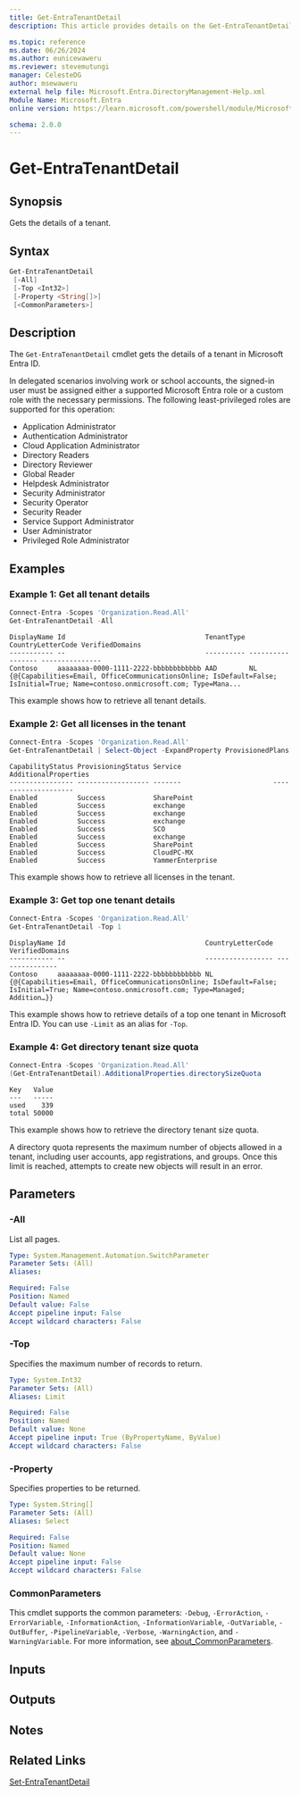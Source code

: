 ```yaml
---
title: Get-EntraTenantDetail
description: This article provides details on the Get-EntraTenantDetail command.

ms.topic: reference
ms.date: 06/26/2024
ms.author: eunicewaweru
ms.reviewer: stevemutungi
manager: CelesteDG
author: msewaweru
external help file: Microsoft.Entra.DirectoryManagement-Help.xml
Module Name: Microsoft.Entra
online version: https://learn.microsoft.com/powershell/module/Microsoft.Entra/Get-EntraTenantDetail

schema: 2.0.0
---
```


# Get-EntraTenantDetail

## Synopsis

Gets the details of a tenant.

## Syntax

```powershell
Get-EntraTenantDetail
 [-All]
 [-Top <Int32>]
 [-Property <String[]>]
 [<CommonParameters>]
```

## Description

The `Get-EntraTenantDetail` cmdlet gets the details of a tenant in Microsoft Entra ID.

In delegated scenarios involving work or school accounts, the signed-in user must be assigned either a supported Microsoft Entra role or a custom role with the necessary permissions. The following least-privileged roles are supported for this operation:

- Application Administrator
- Authentication Administrator
- Cloud Application Administrator
- Directory Readers
- Directory Reviewer
- Global Reader
- Helpdesk Administrator
- Security Administrator
- Security Operator
- Security Reader
- Service Support Administrator
- User Administrator
- Privileged Role Administrator

## Examples

### Example 1: Get all tenant details

```powershell
Connect-Entra -Scopes 'Organization.Read.All'
Get-EntraTenantDetail -All
```

```Output
DisplayName Id                                   TenantType CountryLetterCode VerifiedDomains
----------- --                                   ---------- ----------------- ---------------
Contoso     aaaaaaaa-0000-1111-2222-bbbbbbbbbbbb AAD        NL                {@{Capabilities=Email, OfficeCommunicationsOnline; IsDefault=False; IsInitial=True; Name=contoso.onmicrosoft.com; Type=Mana...
```

This example shows how to retrieve all tenant details.

### Example 2: Get all licenses in the tenant

```powershell
Connect-Entra -Scopes 'Organization.Read.All'
Get-EntraTenantDetail | Select-Object -ExpandProperty ProvisionedPlans
```

```Output
CapabilityStatus ProvisioningStatus Service                       AdditionalProperties
---------------- ------------------ -------                       --------------------
Enabled          Success            SharePoint
Enabled          Success            exchange
Enabled          Success            exchange
Enabled          Success            exchange
Enabled          Success            SCO
Enabled          Success            exchange
Enabled          Success            SharePoint
Enabled          Success            CloudPC-MX
Enabled          Success            YammerEnterprise
```

This example shows how to retrieve all licenses in the tenant.

### Example 3: Get top one tenant details

```powershell
Connect-Entra -Scopes 'Organization.Read.All'
Get-EntraTenantDetail -Top 1
```

```Output
DisplayName Id                                   CountryLetterCode VerifiedDomains
----------- --                                   ----------------- ---------------
Contoso     aaaaaaaa-0000-1111-2222-bbbbbbbbbbbb NL                {@{Capabilities=Email, OfficeCommunicationsOnline; IsDefault=False; IsInitial=True; Name=contoso.onmicrosoft.com; Type=Managed; Addition…}}
```

This example shows how to retrieve details of a top one tenant in Microsoft Entra ID. You can use `-Limit` as an alias for `-Top`.

### Example 4: Get directory tenant size quota

```powershell
Connect-Entra -Scopes 'Organization.Read.All'
(Get-EntraTenantDetail).AdditionalProperties.directorySizeQuota
```

```Output
Key   Value
---   -----
used    339
total 50000
```

This example shows how to retrieve the directory tenant size quota.

A directory quota represents the maximum number of objects allowed in a tenant, including user accounts, app registrations, and groups. Once this limit is reached, attempts to create new objects will result in an error.

## Parameters

### -All

List all pages.

```yaml
Type: System.Management.Automation.SwitchParameter
Parameter Sets: (All)
Aliases:

Required: False
Position: Named
Default value: False
Accept pipeline input: False
Accept wildcard characters: False
```

### -Top

Specifies the maximum number of records to return.

```yaml
Type: System.Int32
Parameter Sets: (All)
Aliases: Limit

Required: False
Position: Named
Default value: None
Accept pipeline input: True (ByPropertyName, ByValue)
Accept wildcard characters: False
```

### -Property

Specifies properties to be returned.

```yaml
Type: System.String[]
Parameter Sets: (All)
Aliases: Select

Required: False
Position: Named
Default value: None
Accept pipeline input: False
Accept wildcard characters: False
```

### CommonParameters

This cmdlet supports the common parameters: `-Debug`, `-ErrorAction`, `-ErrorVariable`, `-InformationAction`, `-InformationVariable`, `-OutVariable`, `-OutBuffer`, `-PipelineVariable`, `-Verbose`, `-WarningAction`, and `-WarningVariable`. For more information, see [about_CommonParameters](https://go.microsoft.com/fwlink/?LinkID=113216).

## Inputs

## Outputs

## Notes

## Related Links

[Set-EntraTenantDetail](Set-EntraTenantDetail.md)
